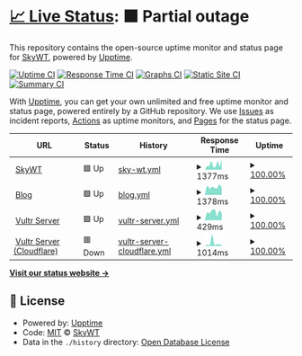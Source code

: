 # [📈 Live Status](https://uptime.skywt.cn): <!--live status--> **🟧 Partial outage**

This repository contains the open-source uptime monitor and status page for [SkyWT](https://skywt.cn/), powered by [Upptime](https://github.com/upptime/upptime).

[![Uptime CI](https://github.com/Skywt2003/uptime/workflows/Uptime%20CI/badge.svg)](https://github.com/Skywt2003/uptime/actions?query=workflow%3A%22Uptime+CI%22)
[![Response Time CI](https://github.com/Skywt2003/uptime/workflows/Response%20Time%20CI/badge.svg)](https://github.com/Skywt2003/uptime/actions?query=workflow%3A%22Response+Time+CI%22)
[![Graphs CI](https://github.com/Skywt2003/uptime/workflows/Graphs%20CI/badge.svg)](https://github.com/Skywt2003/uptime/actions?query=workflow%3A%22Graphs+CI%22)
[![Static Site CI](https://github.com/Skywt2003/uptime/workflows/Static%20Site%20CI/badge.svg)](https://github.com/Skywt2003/uptime/actions?query=workflow%3A%22Static+Site+CI%22)
[![Summary CI](https://github.com/Skywt2003/uptime/workflows/Summary%20CI/badge.svg)](https://github.com/Skywt2003/uptime/actions?query=workflow%3A%22Summary+CI%22)

With [Upptime](https://upptime.js.org), you can get your own unlimited and free uptime monitor and status page, powered entirely by a GitHub repository. We use [Issues](https://github.com/Skywt2003/uptime/issues) as incident reports, [Actions](https://github.com/Skywt2003/uptime/actions) as uptime monitors, and [Pages](https://uptime.skywt.cn) for the status page.

<!--start: status pages-->
<!-- This summary is generated by Upptime (https://github.com/upptime/upptime) -->
<!-- Do not edit this manually, your changes will be overwritten -->
<!-- prettier-ignore -->
| URL | Status | History | Response Time | Uptime |
| --- | ------ | ------- | ------------- | ------ |
| <img alt="" src="https://icons.duckduckgo.com/ip3/skywt.cn.ico" height="13"> [SkyWT](https://skywt.cn) | 🟩 Up | [sky-wt.yml](https://github.com/Skywt2003/uptime/commits/HEAD/history/sky-wt.yml) | <details><summary><img alt="Response time graph" src="./graphs/sky-wt/response-time-week.png" height="20"> 1377ms</summary><br><a href="https://uptime.skywt.cn/history/sky-wt"><img alt="Response time 3272" src="https://img.shields.io/endpoint?url=https%3A%2F%2Fraw.githubusercontent.com%2FSkywt2003%2Fuptime%2FHEAD%2Fapi%2Fsky-wt%2Fresponse-time.json"></a><br><a href="https://uptime.skywt.cn/history/sky-wt"><img alt="24-hour response time 2545" src="https://img.shields.io/endpoint?url=https%3A%2F%2Fraw.githubusercontent.com%2FSkywt2003%2Fuptime%2FHEAD%2Fapi%2Fsky-wt%2Fresponse-time-day.json"></a><br><a href="https://uptime.skywt.cn/history/sky-wt"><img alt="7-day response time 1377" src="https://img.shields.io/endpoint?url=https%3A%2F%2Fraw.githubusercontent.com%2FSkywt2003%2Fuptime%2FHEAD%2Fapi%2Fsky-wt%2Fresponse-time-week.json"></a><br><a href="https://uptime.skywt.cn/history/sky-wt"><img alt="30-day response time 1273" src="https://img.shields.io/endpoint?url=https%3A%2F%2Fraw.githubusercontent.com%2FSkywt2003%2Fuptime%2FHEAD%2Fapi%2Fsky-wt%2Fresponse-time-month.json"></a><br><a href="https://uptime.skywt.cn/history/sky-wt"><img alt="1-year response time 3704" src="https://img.shields.io/endpoint?url=https%3A%2F%2Fraw.githubusercontent.com%2FSkywt2003%2Fuptime%2FHEAD%2Fapi%2Fsky-wt%2Fresponse-time-year.json"></a></details> | <details><summary><a href="https://uptime.skywt.cn/history/sky-wt">100.00%</a></summary><a href="https://uptime.skywt.cn/history/sky-wt"><img alt="All-time uptime 99.81%" src="https://img.shields.io/endpoint?url=https%3A%2F%2Fraw.githubusercontent.com%2FSkywt2003%2Fuptime%2FHEAD%2Fapi%2Fsky-wt%2Fuptime.json"></a><br><a href="https://uptime.skywt.cn/history/sky-wt"><img alt="24-hour uptime 100.00%" src="https://img.shields.io/endpoint?url=https%3A%2F%2Fraw.githubusercontent.com%2FSkywt2003%2Fuptime%2FHEAD%2Fapi%2Fsky-wt%2Fuptime-day.json"></a><br><a href="https://uptime.skywt.cn/history/sky-wt"><img alt="7-day uptime 100.00%" src="https://img.shields.io/endpoint?url=https%3A%2F%2Fraw.githubusercontent.com%2FSkywt2003%2Fuptime%2FHEAD%2Fapi%2Fsky-wt%2Fuptime-week.json"></a><br><a href="https://uptime.skywt.cn/history/sky-wt"><img alt="30-day uptime 99.94%" src="https://img.shields.io/endpoint?url=https%3A%2F%2Fraw.githubusercontent.com%2FSkywt2003%2Fuptime%2FHEAD%2Fapi%2Fsky-wt%2Fuptime-month.json"></a><br><a href="https://uptime.skywt.cn/history/sky-wt"><img alt="1-year uptime 99.32%" src="https://img.shields.io/endpoint?url=https%3A%2F%2Fraw.githubusercontent.com%2FSkywt2003%2Fuptime%2FHEAD%2Fapi%2Fsky-wt%2Fuptime-year.json"></a></details>
| <img alt="" src="https://icons.duckduckgo.com/ip3/blog.skywt.cn.ico" height="13"> [Blog](https://blog.skywt.cn) | 🟩 Up | [blog.yml](https://github.com/Skywt2003/uptime/commits/HEAD/history/blog.yml) | <details><summary><img alt="Response time graph" src="./graphs/blog/response-time-week.png" height="20"> 1378ms</summary><br><a href="https://uptime.skywt.cn/history/blog"><img alt="Response time 1319" src="https://img.shields.io/endpoint?url=https%3A%2F%2Fraw.githubusercontent.com%2FSkywt2003%2Fuptime%2FHEAD%2Fapi%2Fblog%2Fresponse-time.json"></a><br><a href="https://uptime.skywt.cn/history/blog"><img alt="24-hour response time 1260" src="https://img.shields.io/endpoint?url=https%3A%2F%2Fraw.githubusercontent.com%2FSkywt2003%2Fuptime%2FHEAD%2Fapi%2Fblog%2Fresponse-time-day.json"></a><br><a href="https://uptime.skywt.cn/history/blog"><img alt="7-day response time 1378" src="https://img.shields.io/endpoint?url=https%3A%2F%2Fraw.githubusercontent.com%2FSkywt2003%2Fuptime%2FHEAD%2Fapi%2Fblog%2Fresponse-time-week.json"></a><br><a href="https://uptime.skywt.cn/history/blog"><img alt="30-day response time 1364" src="https://img.shields.io/endpoint?url=https%3A%2F%2Fraw.githubusercontent.com%2FSkywt2003%2Fuptime%2FHEAD%2Fapi%2Fblog%2Fresponse-time-month.json"></a><br><a href="https://uptime.skywt.cn/history/blog"><img alt="1-year response time 1320" src="https://img.shields.io/endpoint?url=https%3A%2F%2Fraw.githubusercontent.com%2FSkywt2003%2Fuptime%2FHEAD%2Fapi%2Fblog%2Fresponse-time-year.json"></a></details> | <details><summary><a href="https://uptime.skywt.cn/history/blog">100.00%</a></summary><a href="https://uptime.skywt.cn/history/blog"><img alt="All-time uptime 99.70%" src="https://img.shields.io/endpoint?url=https%3A%2F%2Fraw.githubusercontent.com%2FSkywt2003%2Fuptime%2FHEAD%2Fapi%2Fblog%2Fuptime.json"></a><br><a href="https://uptime.skywt.cn/history/blog"><img alt="24-hour uptime 100.00%" src="https://img.shields.io/endpoint?url=https%3A%2F%2Fraw.githubusercontent.com%2FSkywt2003%2Fuptime%2FHEAD%2Fapi%2Fblog%2Fuptime-day.json"></a><br><a href="https://uptime.skywt.cn/history/blog"><img alt="7-day uptime 100.00%" src="https://img.shields.io/endpoint?url=https%3A%2F%2Fraw.githubusercontent.com%2FSkywt2003%2Fuptime%2FHEAD%2Fapi%2Fblog%2Fuptime-week.json"></a><br><a href="https://uptime.skywt.cn/history/blog"><img alt="30-day uptime 100.00%" src="https://img.shields.io/endpoint?url=https%3A%2F%2Fraw.githubusercontent.com%2FSkywt2003%2Fuptime%2FHEAD%2Fapi%2Fblog%2Fuptime-month.json"></a><br><a href="https://uptime.skywt.cn/history/blog"><img alt="1-year uptime 99.64%" src="https://img.shields.io/endpoint?url=https%3A%2F%2Fraw.githubusercontent.com%2FSkywt2003%2Fuptime%2FHEAD%2Fapi%2Fblog%2Fuptime-year.json"></a></details>
| <img alt="" src="https://icons.duckduckgo.com/ip3/v.skywt.cn.ico" height="13"> [Vultr Server](https://v.skywt.cn) | 🟩 Up | [vultr-server.yml](https://github.com/Skywt2003/uptime/commits/HEAD/history/vultr-server.yml) | <details><summary><img alt="Response time graph" src="./graphs/vultr-server/response-time-week.png" height="20"> 429ms</summary><br><a href="https://uptime.skywt.cn/history/vultr-server"><img alt="Response time 452" src="https://img.shields.io/endpoint?url=https%3A%2F%2Fraw.githubusercontent.com%2FSkywt2003%2Fuptime%2FHEAD%2Fapi%2Fvultr-server%2Fresponse-time.json"></a><br><a href="https://uptime.skywt.cn/history/vultr-server"><img alt="24-hour response time 372" src="https://img.shields.io/endpoint?url=https%3A%2F%2Fraw.githubusercontent.com%2FSkywt2003%2Fuptime%2FHEAD%2Fapi%2Fvultr-server%2Fresponse-time-day.json"></a><br><a href="https://uptime.skywt.cn/history/vultr-server"><img alt="7-day response time 429" src="https://img.shields.io/endpoint?url=https%3A%2F%2Fraw.githubusercontent.com%2FSkywt2003%2Fuptime%2FHEAD%2Fapi%2Fvultr-server%2Fresponse-time-week.json"></a><br><a href="https://uptime.skywt.cn/history/vultr-server"><img alt="30-day response time 443" src="https://img.shields.io/endpoint?url=https%3A%2F%2Fraw.githubusercontent.com%2FSkywt2003%2Fuptime%2FHEAD%2Fapi%2Fvultr-server%2Fresponse-time-month.json"></a><br><a href="https://uptime.skywt.cn/history/vultr-server"><img alt="1-year response time 435" src="https://img.shields.io/endpoint?url=https%3A%2F%2Fraw.githubusercontent.com%2FSkywt2003%2Fuptime%2FHEAD%2Fapi%2Fvultr-server%2Fresponse-time-year.json"></a></details> | <details><summary><a href="https://uptime.skywt.cn/history/vultr-server">100.00%</a></summary><a href="https://uptime.skywt.cn/history/vultr-server"><img alt="All-time uptime 98.14%" src="https://img.shields.io/endpoint?url=https%3A%2F%2Fraw.githubusercontent.com%2FSkywt2003%2Fuptime%2FHEAD%2Fapi%2Fvultr-server%2Fuptime.json"></a><br><a href="https://uptime.skywt.cn/history/vultr-server"><img alt="24-hour uptime 100.00%" src="https://img.shields.io/endpoint?url=https%3A%2F%2Fraw.githubusercontent.com%2FSkywt2003%2Fuptime%2FHEAD%2Fapi%2Fvultr-server%2Fuptime-day.json"></a><br><a href="https://uptime.skywt.cn/history/vultr-server"><img alt="7-day uptime 100.00%" src="https://img.shields.io/endpoint?url=https%3A%2F%2Fraw.githubusercontent.com%2FSkywt2003%2Fuptime%2FHEAD%2Fapi%2Fvultr-server%2Fuptime-week.json"></a><br><a href="https://uptime.skywt.cn/history/vultr-server"><img alt="30-day uptime 100.00%" src="https://img.shields.io/endpoint?url=https%3A%2F%2Fraw.githubusercontent.com%2FSkywt2003%2Fuptime%2FHEAD%2Fapi%2Fvultr-server%2Fuptime-month.json"></a><br><a href="https://uptime.skywt.cn/history/vultr-server"><img alt="1-year uptime 99.99%" src="https://img.shields.io/endpoint?url=https%3A%2F%2Fraw.githubusercontent.com%2FSkywt2003%2Fuptime%2FHEAD%2Fapi%2Fvultr-server%2Fuptime-year.json"></a></details>
| <img alt="" src="https://icons.duckduckgo.com/ip3/skywt.eu.org.ico" height="13"> [Vultr Server (Cloudflare)](https://skywt.eu.org) | 🟥 Down | [vultr-server-cloudflare.yml](https://github.com/Skywt2003/uptime/commits/HEAD/history/vultr-server-cloudflare.yml) | <details><summary><img alt="Response time graph" src="./graphs/vultr-server-cloudflare/response-time-week.png" height="20"> 1014ms</summary><br><a href="https://uptime.skywt.cn/history/vultr-server-cloudflare"><img alt="Response time 679" src="https://img.shields.io/endpoint?url=https%3A%2F%2Fraw.githubusercontent.com%2FSkywt2003%2Fuptime%2FHEAD%2Fapi%2Fvultr-server-cloudflare%2Fresponse-time.json"></a><br><a href="https://uptime.skywt.cn/history/vultr-server-cloudflare"><img alt="24-hour response time 576" src="https://img.shields.io/endpoint?url=https%3A%2F%2Fraw.githubusercontent.com%2FSkywt2003%2Fuptime%2FHEAD%2Fapi%2Fvultr-server-cloudflare%2Fresponse-time-day.json"></a><br><a href="https://uptime.skywt.cn/history/vultr-server-cloudflare"><img alt="7-day response time 1014" src="https://img.shields.io/endpoint?url=https%3A%2F%2Fraw.githubusercontent.com%2FSkywt2003%2Fuptime%2FHEAD%2Fapi%2Fvultr-server-cloudflare%2Fresponse-time-week.json"></a><br><a href="https://uptime.skywt.cn/history/vultr-server-cloudflare"><img alt="30-day response time 574" src="https://img.shields.io/endpoint?url=https%3A%2F%2Fraw.githubusercontent.com%2FSkywt2003%2Fuptime%2FHEAD%2Fapi%2Fvultr-server-cloudflare%2Fresponse-time-month.json"></a><br><a href="https://uptime.skywt.cn/history/vultr-server-cloudflare"><img alt="1-year response time 731" src="https://img.shields.io/endpoint?url=https%3A%2F%2Fraw.githubusercontent.com%2FSkywt2003%2Fuptime%2FHEAD%2Fapi%2Fvultr-server-cloudflare%2Fresponse-time-year.json"></a></details> | <details><summary><a href="https://uptime.skywt.cn/history/vultr-server-cloudflare">100.00%</a></summary><a href="https://uptime.skywt.cn/history/vultr-server-cloudflare"><img alt="All-time uptime 99.79%" src="https://img.shields.io/endpoint?url=https%3A%2F%2Fraw.githubusercontent.com%2FSkywt2003%2Fuptime%2FHEAD%2Fapi%2Fvultr-server-cloudflare%2Fuptime.json"></a><br><a href="https://uptime.skywt.cn/history/vultr-server-cloudflare"><img alt="24-hour uptime 99.99%" src="https://img.shields.io/endpoint?url=https%3A%2F%2Fraw.githubusercontent.com%2FSkywt2003%2Fuptime%2FHEAD%2Fapi%2Fvultr-server-cloudflare%2Fuptime-day.json"></a><br><a href="https://uptime.skywt.cn/history/vultr-server-cloudflare"><img alt="7-day uptime 100.00%" src="https://img.shields.io/endpoint?url=https%3A%2F%2Fraw.githubusercontent.com%2FSkywt2003%2Fuptime%2FHEAD%2Fapi%2Fvultr-server-cloudflare%2Fuptime-week.json"></a><br><a href="https://uptime.skywt.cn/history/vultr-server-cloudflare"><img alt="30-day uptime 100.00%" src="https://img.shields.io/endpoint?url=https%3A%2F%2Fraw.githubusercontent.com%2FSkywt2003%2Fuptime%2FHEAD%2Fapi%2Fvultr-server-cloudflare%2Fuptime-month.json"></a><br><a href="https://uptime.skywt.cn/history/vultr-server-cloudflare"><img alt="1-year uptime 100.00%" src="https://img.shields.io/endpoint?url=https%3A%2F%2Fraw.githubusercontent.com%2FSkywt2003%2Fuptime%2FHEAD%2Fapi%2Fvultr-server-cloudflare%2Fuptime-year.json"></a></details>

<!--end: status pages-->

[**Visit our status website →**](https://uptime.skywt.cn)

## 📄 License

- Powered by: [Upptime](https://github.com/upptime/upptime)
- Code: [MIT](./LICENSE) © [SkyWT](https://skywt.cn/)
- Data in the `./history` directory: [Open Database License](https://opendatacommons.org/licenses/odbl/1-0/)
